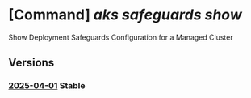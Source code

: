 # [Command] _aks safeguards show_

Show Deployment Safeguards Configuration for a Managed Cluster

## Versions

### [2025-04-01](/Resources/mgmt-plane/L3tyZXNvdXJjZXVyaX0vcHJvdmlkZXJzL21pY3Jvc29mdC5jb250YWluZXJzZXJ2aWNlL2RlcGxveW1lbnRzYWZlZ3VhcmRzL2RlZmF1bHQ=/2025-04-01.xml) **Stable**

<!-- mgmt-plane /{resourceuri}/providers/microsoft.containerservice/deploymentsafeguards/default 2025-04-01 -->
